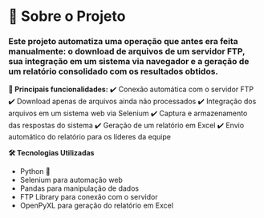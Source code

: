 # 📜 Sobre o Projeto
### Este projeto automatiza uma operação que antes era feita manualmente: o download de arquivos de um servidor FTP, sua integração em um sistema via navegador e a geração de um relatório consolidado com os resultados obtidos.

**🚀 Principais funcionalidades:**
✔️ Conexão automática com o servidor FTP
✔️ Download apenas de arquivos ainda não processados
✔️ Integração dos arquivos em um sistema web via Selenium
✔️ Captura e armazenamento das respostas do sistema
✔️ Geração de um relatório em Excel
✔️ Envio automático do relatório para os líderes da equipe

**🛠️ Tecnologias Utilizadas**
- Python 🐍
- Selenium para automação web
- Pandas para manipulação de dados
- FTP Library para conexão com o servidor
- OpenPyXL para geração do relatório em Excel
